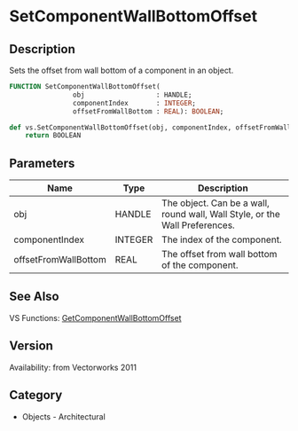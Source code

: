# SetComponentWallBottomOffset

## Description
Sets the offset from wall bottom of a component in an object.

```pascal
FUNCTION SetComponentWallBottomOffset(
				obj                  : HANDLE;
				componentIndex       : INTEGER;
				offsetFromWallBottom : REAL): BOOLEAN;
```

```python
def vs.SetComponentWallBottomOffset(obj, componentIndex, offsetFromWallBottom):
    return BOOLEAN
```

## Parameters
|Name|Type|Description|
|---|---|---|
|obj|HANDLE|The object. Can be a wall, round wall, Wall Style, or the Wall Preferences.|
|componentIndex|INTEGER|The index of the component.|
|offsetFromWallBottom|REAL|The offset from wall bottom of the component.|

## See Also
VS Functions:
[GetComponentWallBottomOffset](GetComponentWallBottomOffset.md)

## Version
Availability: from Vectorworks 2011

## Category
* Objects - Architectural

